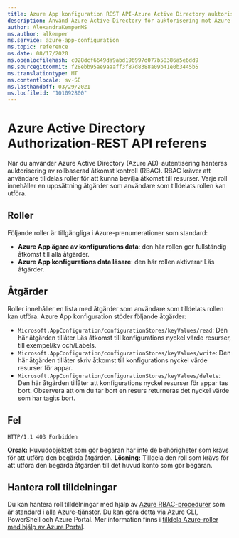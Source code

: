 ```yaml
---
title: Azure App konfiguration REST API-Azure Active Directory auktorisering
description: Använd Azure Active Directory för auktorisering mot Azure App-konfiguration med hjälp av REST API
author: AlexandraKemperMS
ms.author: alkemper
ms.service: azure-app-configuration
ms.topic: reference
ms.date: 08/17/2020
ms.openlocfilehash: c028dcf6649da9abd196997d077b58386a5e6dd9
ms.sourcegitcommit: f28ebb95ae9aaaff3f87d8388a09b41e0b3445b5
ms.translationtype: MT
ms.contentlocale: sv-SE
ms.lasthandoff: 03/29/2021
ms.locfileid: "101092800"
---
```

# <a name="azure-active-directory-authorization---rest-api-reference"></a>Azure Active Directory Authorization-REST API referens

När du använder Azure Active Directory (Azure AD)-autentisering hanteras auktorisering av rollbaserad åtkomst kontroll (RBAC). RBAC kräver att användare tilldelas roller för att kunna bevilja åtkomst till resurser. Varje roll innehåller en uppsättning åtgärder som användare som tilldelats rollen kan utföra.

## <a name="roles"></a>Roller

Följande roller är tillgängliga i Azure-prenumerationer som standard:

- **Azure App ägare av konfigurations data**: den här rollen ger fullständig åtkomst till alla åtgärder.
- **Azure App konfigurations data läsare**: den här rollen aktiverar Läs åtgärder.

## <a name="actions"></a>Åtgärder

Roller innehåller en lista med åtgärder som användare som tilldelats rollen kan utföra. Azure App konfiguration stöder följande åtgärder:

- `Microsoft.AppConfiguration/configurationStores/keyValues/read`: Den här åtgärden tillåter Läs åtkomst till konfigurations nyckel värde resurser, till exempel/kv och/Labels.
- `Microsoft.AppConfiguration/configurationStores/keyValues/write`: Den här åtgärden tillåter skriv åtkomst till konfigurations nyckel värde resurser för appar.
- `Microsoft.AppConfiguration/configurationStores/keyValues/delete`: Den här åtgärden tillåter att konfigurations nyckel resurser för appar tas bort. Observera att om du tar bort en resurs returneras det nyckel värde som har tagits bort.

## <a name="error"></a>Fel

```http
HTTP/1.1 403 Forbidden
```

**Orsak:** Huvudobjektet som gör begäran har inte de behörigheter som krävs för att utföra den begärda åtgärden.
**Lösning:** Tilldela den roll som krävs för att utföra den begärda åtgärden till det huvud konto som gör begäran.

## <a name="managing-role-assignments"></a>Hantera roll tilldelningar

Du kan hantera roll tilldelningar med hjälp av [Azure RBAC-procedurer](../role-based-access-control/overview.md) som är standard i alla Azure-tjänster. Du kan göra detta via Azure CLI, PowerShell och Azure Portal. Mer information finns i [tilldela Azure-roller med hjälp av Azure Portal](../role-based-access-control/role-assignments-portal.md).